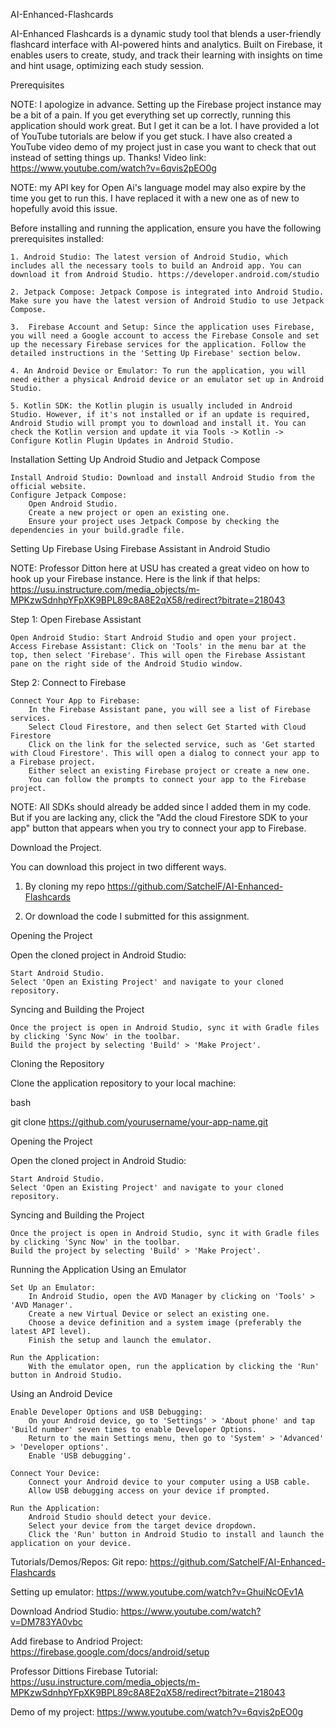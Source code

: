 AI-Enhanced-Flashcards

AI-Enhanced Flashcards is a dynamic study tool that blends a user-friendly flashcard interface with AI-powered hints and analytics. Built on Firebase, it enables users to create, study, and track their learning with insights on time and hint usage, optimizing each study session.





Prerequisites


NOTE: I apologize in advance. Setting up the Firebase project instance may be a bit of a pain. If you get everything set up correctly, running this application should work great. But I get it can be a lot. I have provided a lot of 
YouTube tutorials are below if you get stuck. I have also created a YouTube video demo of my project just in case you want to check that out instead of setting things up. Thanks!  Video link: https://www.youtube.com/watch?v=6qvis2pEO0g

NOTE: my API key for Open Ai's language model may also expire by the time you get to run this. I have replaced it with a new one as of new to hopefully avoid this issue. 

Before installing and running the application, ensure you have the following prerequisites installed:

    1. Android Studio: The latest version of Android Studio, which includes all the necessary tools to build an Android app. You can download it from Android Studio. https://developer.android.com/studio

    2. Jetpack Compose: Jetpack Compose is integrated into Android Studio. Make sure you have the latest version of Android Studio to use Jetpack Compose.

    3.  Firebase Account and Setup: Since the application uses Firebase, you will need a Google account to access the Firebase Console and set up the necessary Firebase services for the application. Follow the detailed instructions in the 'Setting Up Firebase' section below.

    4. An Android Device or Emulator: To run the application, you will need either a physical Android device or an emulator set up in Android Studio.

    5. Kotlin SDK: the Kotlin plugin is usually included in Android Studio. However, if it's not installed or if an update is required, Android Studio will prompt you to download and install it. You can check the Kotlin version and update it via Tools -> Kotlin -> Configure Kotlin Plugin Updates in Android Studio.







Installation
Setting Up Android Studio and Jetpack Compose

    Install Android Studio: Download and install Android Studio from the official website.
    Configure Jetpack Compose:
        Open Android Studio.
        Create a new project or open an existing one.
        Ensure your project uses Jetpack Compose by checking the dependencies in your build.gradle file.



Setting Up Firebase Using Firebase Assistant in Android Studio

NOTE: Professor Ditton here at USU has created a great video on how to hook up your Firebase instance. Here is the link if that helps: https://usu.instructure.com/media_objects/m-MPKzwSdnhpYFpXK9BPL89c8A8E2qX58/redirect?bitrate=218043

Step 1: Open Firebase Assistant

    Open Android Studio: Start Android Studio and open your project.
    Access Firebase Assistant: Click on 'Tools' in the menu bar at the top, then select 'Firebase'. This will open the Firebase Assistant pane on the right side of the Android Studio window.

Step 2: Connect to Firebase

    Connect Your App to Firebase:
        In the Firebase Assistant pane, you will see a list of Firebase services.
        Select Cloud Firestore, and then select Get Started with Cloud Firestore
        Click on the link for the selected service, such as 'Get started with Cloud Firestore'. This will open a dialog to connect your app to a Firebase project.
        Either select an existing Firebase project or create a new one.
        You can follow the prompts to connect your app to the Firebase project.


NOTE: All SDKs should already be added since I added them in my code. But if you are lacking any, click the "Add the cloud Firestore SDK to your app" button that appears when you try to connect your app to Firebase. 










Download the Project. 

You can download this project in two different ways. 

1. By cloning my repo https://github.com/SatchelF/AI-Enhanced-Flashcards

2. Or download the code I submitted for this assignment. 




Opening the Project

Open the cloned project in Android Studio:

    Start Android Studio.
    Select 'Open an Existing Project' and navigate to your cloned repository.

Syncing and Building the Project

    Once the project is open in Android Studio, sync it with Gradle files by clicking 'Sync Now' in the toolbar.
    Build the project by selecting 'Build' > 'Make Project'.


Cloning the Repository

Clone the application repository to your local machine:

bash

git clone https://github.com/yourusername/your-app-name.git

Opening the Project

Open the cloned project in Android Studio:

    Start Android Studio.
    Select 'Open an Existing Project' and navigate to your cloned repository.

Syncing and Building the Project

    Once the project is open in Android Studio, sync it with Gradle files by clicking 'Sync Now' in the toolbar.
    Build the project by selecting 'Build' > 'Make Project'.





Running the Application
Using an Emulator

    Set Up an Emulator:
        In Android Studio, open the AVD Manager by clicking on 'Tools' > 'AVD Manager'.
        Create a new Virtual Device or select an existing one.
        Choose a device definition and a system image (preferably the latest API level).
        Finish the setup and launch the emulator.

    Run the Application:
        With the emulator open, run the application by clicking the 'Run' button in Android Studio.

Using an Android Device

    Enable Developer Options and USB Debugging:
        On your Android device, go to 'Settings' > 'About phone' and tap 'Build number' seven times to enable Developer Options.
        Return to the main Settings menu, then go to 'System' > 'Advanced' > 'Developer options'.
        Enable 'USB debugging'.

    Connect Your Device:
        Connect your Android device to your computer using a USB cable.
        Allow USB debugging access on your device if prompted.

    Run the Application:
        Android Studio should detect your device.
        Select your device from the target device dropdown.
        Click the 'Run' button in Android Studio to install and launch the application on your device.



Tutorials/Demos/Repos: 
Git repo: https://github.com/SatchelF/AI-Enhanced-Flashcards

Setting up emulator: https://www.youtube.com/watch?v=GhuiNcOEv1A

Download Andriod Studio: https://www.youtube.com/watch?v=DM783YA0vbc

Add firebase to Andriod Project: https://firebase.google.com/docs/android/setup

Professor Dittions Firebase Tutorial:  https://usu.instructure.com/media_objects/m-MPKzwSdnhpYFpXK9BPL89c8A8E2qX58/redirect?bitrate=218043

Demo of my project: https://www.youtube.com/watch?v=6qvis2pEO0g
